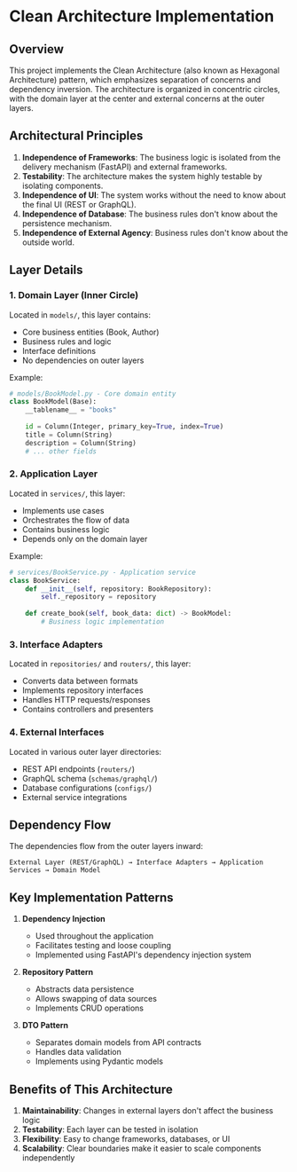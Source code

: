 # Clean Architecture Implementation

## Overview

This project implements the Clean Architecture (also known as Hexagonal Architecture) pattern, which emphasizes separation of concerns and dependency inversion. The architecture is organized in concentric circles, with the domain layer at the center and external concerns at the outer layers.

## Architectural Principles

1. **Independence of Frameworks**: The business logic is isolated from the delivery mechanism (FastAPI) and external frameworks.
2. **Testability**: The architecture makes the system highly testable by isolating components.
3. **Independence of UI**: The system works without the need to know about the final UI (REST or GraphQL).
4. **Independence of Database**: The business rules don't know about the persistence mechanism.
5. **Independence of External Agency**: Business rules don't know about the outside world.

## Layer Details

### 1. Domain Layer (Inner Circle)

Located in `models/`, this layer contains:
- Core business entities (Book, Author)
- Business rules and logic
- Interface definitions
- No dependencies on outer layers

Example:
```python
# models/BookModel.py - Core domain entity
class BookModel(Base):
    __tablename__ = "books"
    
    id = Column(Integer, primary_key=True, index=True)
    title = Column(String)
    description = Column(String)
    # ... other fields
```

### 2. Application Layer

Located in `services/`, this layer:
- Implements use cases
- Orchestrates the flow of data
- Contains business logic
- Depends only on the domain layer

Example:
```python
# services/BookService.py - Application service
class BookService:
    def __init__(self, repository: BookRepository):
        self._repository = repository
    
    def create_book(self, book_data: dict) -> BookModel:
        # Business logic implementation
```

### 3. Interface Adapters

Located in `repositories/` and `routers/`, this layer:
- Converts data between formats
- Implements repository interfaces
- Handles HTTP requests/responses
- Contains controllers and presenters

### 4. External Interfaces

Located in various outer layer directories:
- REST API endpoints (`routers/`)
- GraphQL schema (`schemas/graphql/`)
- Database configurations (`configs/`)
- External service integrations

## Dependency Flow

The dependencies flow from the outer layers inward:
```
External Layer (REST/GraphQL) → Interface Adapters → Application Services → Domain Model
```

## Key Implementation Patterns

1. **Dependency Injection**
   - Used throughout the application
   - Facilitates testing and loose coupling
   - Implemented using FastAPI's dependency injection system

2. **Repository Pattern**
   - Abstracts data persistence
   - Allows swapping of data sources
   - Implements CRUD operations

3. **DTO Pattern**
   - Separates domain models from API contracts
   - Handles data validation
   - Implements using Pydantic models

## Benefits of This Architecture

1. **Maintainability**: Changes in external layers don't affect the business logic
2. **Testability**: Each layer can be tested in isolation
3. **Flexibility**: Easy to change frameworks, databases, or UI
4. **Scalability**: Clear boundaries make it easier to scale components independently 